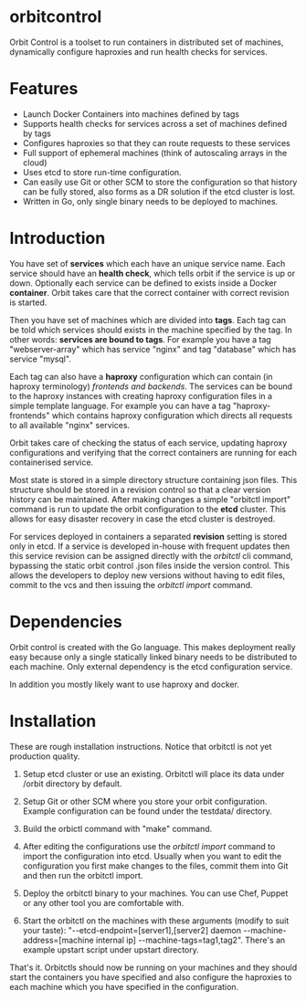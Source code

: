 orbitcontrol
============

Orbit Control is a toolset to run containers in distributed set of machines, dynamically configure haproxies and run health checks for services.

Features
========
 - Launch Docker Containers into machines defined by tags
 - Supports health checks for services across a set of machines defined by tags
 - Configures haproxies so that they can route requests to these services
 - Full support of ephemeral machines (think of autoscaling arrays in the cloud)
 - Uses etcd to store run-time configuration.
 - Can easily use Git or other SCM to store the configuration so that history can be fully stored, also forms as a DR solution if the etcd cluster is lost.
 - Written in Go, only single binary needs to be deployed to machines.

Introduction
============

You have set of <strong>services</strong> which each have an unique service name. Each service should have an <strong>health check</strong>, which tells orbit if the service is up or down. Optionally each service can be defined to exists inside a Docker <strong>container</strong>. Orbit takes care that the correct container with correct revision is started.

Then you have set of machines which are divided into <strong>tags</strong>. Each tag can be told which services should exists in the machine specified by the tag. In other words: <strong>services are bound to tags</strong>. For example you have a tag "webserver-array" which has service "nginx" and tag "database" which has service "mysql".

Each tag can also have a <strong>haproxy</strong> configuration which can contain (in haproxy terminology) <em>frontends and backends</em>. The services can be bound to the haproxy instances with creating haproxy configuration files in a simple template language. For example you can have a tag "haproxy-frontends" which contains haproxy configuration which directs all requests to all available "nginx" services.

Orbit takes care of checking the status of each service, updating haproxy configurations and verifying that the correct containers are running for each containerised service.

Most state is stored in a simple directory structure containing json files. This structure should be stored in a revision control so that a clear version history can be maintained. After making changes a simple "orbitctl import" command is run to update the orbit configuration to the <strong>etcd</strong> cluster. This allows for easy disaster recovery in case the etcd cluster is destroyed.

For services deployed in containers a separated <strong>revision</strong> setting is stored only in etcd. If a service is developed in-house with frequent updates then this service revision can be assigned directly with the <em>orbitctl</em> cli command, bypassing the static orbit control .json files inside the version control. This allows the developers to deploy new versions without having to edit files, commit to the vcs and then issuing the <em>orbitctl import</em> command.

Dependencies
============

Orbit control is created with the Go language. This makes deployment really easy because only a single statically linked binary needs to be distributed to each machine. Only external dependency is the etcd configuration service.

In addition you mostly likely want to use haproxy and docker. 

Installation
============

These are rough installation instructions. Notice that orbitctl is not yet production quality.

1) Setup etcd cluster or use an existing. Orbitctl will place its data under /orbit directory by default.

2) Setup Git or other SCM where you store your orbit configuration. Example configuration can be found under the testdata/ directory.

3) Build the orbictl command with "make" command.

4) After editing the configurations use the <em>orbitctl import</em> command to import the configuration into etcd. Usually when you want to edit the configuration you first make changes to the files, commit them into Git and then run the orbitctl import.

5) Deploy the orbitctl binary to your machines. You can use Chef, Puppet or any other tool you are comfortable with.

6) Start the orbitctl on the machines with these arguments (modify to suit your taste): "--etcd-endpoint=[server1],[server2] daemon --machine-address=[machine internal ip] --machine-tags=tag1,tag2". There's an example upstart script under upstart directory.

That's it. Orbitctls should now be running on your machines and they should start the containers you have specified and also configure the haproxies to each machine which you have specified in the configuration.
